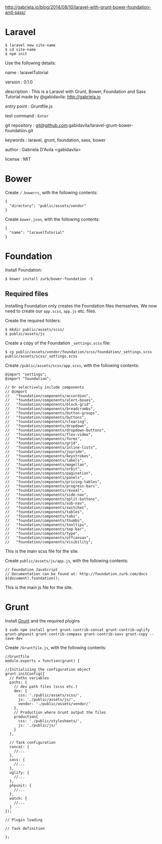 http://gabriela.io/blog/2014/08/10/laravel-with-grunt-bower-foundation-and-sass/

# Laravel

    $ laravel new site-name
    $ cd site-name
    $ npm init

Use the following details:

name : laravelTutorial

version : 0.1.0

description : This is a Laravel with Grunt, Bower, Foundation and Sass Tutorial made by @gabidavila: http://gabriela.io

entry point : Gruntfile.js

test command : `Enter`

git repository : git@github.com:gabidavila/laravel-grunt-bower-foundation.git

keywords : laravel, grunt, foundation, sass, bower

author : Gabriela D'Avila &lt;gabidavila&gt;

license : MIT


# Bower

Create `/.bowerrc`, with the following contents:

    {
      "directory": "public/assets/vendor"
    }

Create `bower.json`, with the following contents:

    {
      "name": "laravelTutorial"
    }


# Foundation

Install Foundation:

    $ bower install zurb/bower-foundation -S


## Required files

Installing Foundation only creates the Foundation files themselves. We now need to create our `app.scss`, `app.js` etc. files.

Create the required folders:

    $ mkdir public/assets/scss/
    $ public/assets/js

Create a copy of the Foundation `_settings.scss` file:

    $ cp public/assets/vendor/foundation/scss/foundation/_settings.scss public/assets/scss/_settings.scss

Create `/public/assets/scss/app.scss`, with the following contents:

    @import "settings";
    @import "foundation";

    // Or selectively include components
    // @import
    //   "foundation/components/accordion",
    //   "foundation/components/alert-boxes",
    //   "foundation/components/block-grid",
    //   "foundation/components/breadcrumbs",
    //   "foundation/components/button-groups",
    //   "foundation/components/buttons",
    //   "foundation/components/clearing",
    //   "foundation/components/dropdown",
    //   "foundation/components/dropdown-buttons",
    //   "foundation/components/flex-video",
    //   "foundation/components/forms",
    //   "foundation/components/grid",
    //   "foundation/components/inline-lists",
    //   "foundation/components/joyride",
    //   "foundation/components/keystrokes",
    //   "foundation/components/labels",
    //   "foundation/components/magellan",
    //   "foundation/components/orbit",
    //   "foundation/components/pagination",
    //   "foundation/components/panels",
    //   "foundation/components/pricing-tables",
    //   "foundation/components/progress-bars",
    //   "foundation/components/reveal",
    //   "foundation/components/side-nav",
    //   "foundation/components/split-buttons",
    //   "foundation/components/sub-nav",
    //   "foundation/components/switches",
    //   "foundation/components/tables",
    //   "foundation/components/tabs",
    //   "foundation/components/thumbs",
    //   "foundation/components/tooltips",
    //   "foundation/components/top-bar",
    //   "foundation/components/type",
    //   "foundation/components/offcanvas",
    //   "foundation/components/visibility";

This is the main scss file for the site.


Create `public/assets/js/app.js`, with the following contents:

    // Foundation JavaScript
    // Documentation can be found at: http://foundation.zurb.com/docs
    $(document).foundation();

This is the main js file for the site.


# Grunt

Install [Grunt](http://gruntjs.com/) and the required plugins

    $ sudo npm install grunt grunt-contrib-concat grunt-contrib-uglify grunt-phpunit grunt-contrib-compass grunt-contrib-sass grunt-copy --save-dev


Create `/Gruntfile.js`, with the following contents:

    //Gruntfile
    module.exports = function(grunt) {

    //Initializing the configuration object
    grunt.initConfig({
      // Paths variables
      paths: {
        // dev path files (scss etc.)
        dev: {
          css: './public/assets/scss/',
          js: './public/assets/js/',
          vendor: './public/assets/vendor/'
        },
        // Production where Grunt output the files
        production{
          css: './public/stylesheets/',
          js: './public/js/'
        }
      },

      // Task configuration
      concat: {
        //...
      },
      sass: {
        //...
      },
      uglify: {
        //...
      },
      phpunit: {
        //...
      },
      watch: {
        //...
      }
    });

    // Plugin loading

    // Task definition

    };

